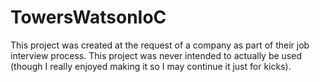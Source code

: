# TowersWatsonIoC

This project was created at the request of a company as part of their job interview process. This project was never intended to actually be used (though I really enjoyed making it so I may continue it just for kicks).
